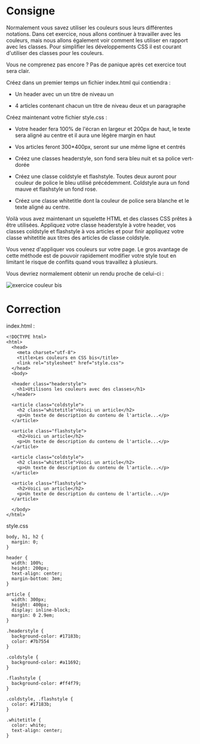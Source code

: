 # Consigne

Normalement vous savez utiliser les couleurs sous leurs différentes notations. Dans cet exercice, nous allons continuer à travailler avec les couleurs, mais nous allons également voir comment les utiliser en rapport avec les classes. Pour simplifier les développements CSS il est courant d'utiliser des classes pour les couleurs.

Vous ne comprenez pas encore ? Pas de panique après cet exercice tout sera clair.

Créez dans un premier temps un fichier index.html qui contiendra :

- Un header avec un un titre de niveau un

- 4 articles contenant chacun un titre de niveau deux et un paragraphe

Créez maintenant votre fichier style.css :

- Votre header fera 100% de l'écran en largeur et 200px de haut, le texte sera aligné au centre et il aura une légère margin en haut

- Vos articles feront 300*400px, seront sur une même ligne et centrés

- Créez une classes headerstyle, son fond sera bleu nuit et sa police vert-dorée

- Créez une classe coldstyle et flashstyle. Toutes deux auront pour couleur de police le bleu utilisé précédemment. Coldstyle aura un fond mauve et flashstyle un fond rose.

- Créez une classe whitetitle dont la couleur de police sera blanche et le texte aligné au centre.

Voilà vous avez maintenant un squelette HTML et des classes CSS prêtes à être utilisées. Appliquez votre classe headerstyle à votre header, vos classes coldstyle et flashstyle à vos articles et pour finir appliquez votre classe whitetitle aux titres des articles de classe coldstyle.

Vous venez d'appliquer vos couleurs sur votre page. Le gros avantage de cette méthode est de pouvoir rapidement modifier votre style tout en limitant le risque de conflits quand vous travaillez à plusieurs.

Vous devriez normalement obtenir un rendu proche de celui-ci :

![exercice couleur bis](https://trello-attachments.s3.amazonaws.com/5859370f5e4809987f4007d2/5885e0f9963b15fb64b03daa/7d52f1e5d7d9e7e57e7b358c6f6c7ccb/couleurbis.png)

# Correction

index.html :

```
<!DOCTYPE html>
<html>
  <head>
    <meta charset="utf-8">
    <title>Les couleurs en CSS bis</title>
    <link rel="stylesheet" href="style.css">
  </head>
  <body>

  <header class="headerstyle">
    <h1>Utilisons les couleurs avec des classes</h1>
  </header>

  <article class="coldstyle">
    <h2 class="whitetitle">Voici un article</h2>
    <p>Un texte de description du contenu de l'article...</p>
  </article>

  <article class="flashstyle">
    <h2>Voici un article</h2>
    <p>Un texte de description du contenu de l'article...</p>
  </article>

  <article class="coldstyle">
    <h2 class="whitetitle">Voici un article</h2>
    <p>Un texte de description du contenu de l'article...</p>
  </article>

  <article class="flashstyle">
    <h2>Voici un article</h2>
    <p>Un texte de description du contenu de l'article...</p>
  </article>

  </body>
</html>

```

style.css

```
body, h1, h2 {
  margin: 0;
}

header {
  width: 100%;
  height: 200px;
  text-align: center;
  margin-bottom: 3em;
}

article {
  width: 300px;
  height: 400px;
  display: inline-block;
  margin: 0 2.9em;
}

.headerstyle {
  background-color: #17183b;
  color: #7b7554
}

.coldstyle {
  background-color: #a11692;
}

.flashstyle {
  background-color: #ff4f79;
}

.coldstyle, .flashstyle {
  color: #17183b;
}

.whitetitle {
  color: white;
  text-align: center;
}

```
